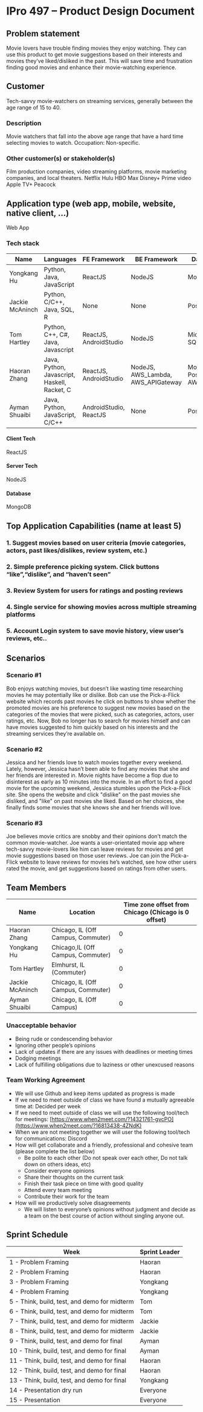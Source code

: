 # IPro 497 – Product Design Document

## Problem statement
Movie lovers have trouble finding movies they enjoy watching. They can use this product to get movie suggestions based on their interests and movies they’ve liked/disliked in the past. This will save time and frustration finding good movies and enhance their movie-watching experience. 
 
## Customer
Tech-savvy movie-watchers on streaming services, generally between the age range of 15 to 40.

### Description
Movie watchers that fall into the above age range that have a hard time selecting movies to watch. 
Occupation: Non-specific. 

### Other customer(s) or stakeholder(s)
Film production companies, video streaming platforms, movie marketing companies, and local theaters. 
Netflix
Hulu
HBO Max
Disney+
Prime video
Apple TV+
Peacock
 
## Application type (web app, mobile, website, native client, …)
Web App

### Tech stack

| **Name** | **Languages** | **FE Framework** | **BE Framework** | **Database** |
| --- | --- | --- | --- | --- |
| Yongkang Hu | Python, Java, JavaScript | ReactJS | NodeJS | MongoDB |
| Jackie McAninch | Python, C/C++, Java, SQL, R | None | None | PostgreSQL |
| Tom Hartley | Python, C++, C#, Java, Javascript | ReactJS, AndroidStudio | NodeJS | Microsoft SQL |
| Haoran Zhang | Java, Python, Javascript, Haskell, Racket, C | ReactJS, AndroidStudio| NodeJS, AWS_Lambda, AWS_APIGateway | MongoDB, PostgreSQL, AWS_S3 |
| Ayman Shuaibi | Java, Python, JavaScript, C/C++ | AndroidStudio, ReactJS | None | PostgreSQL |

#### Client Tech 
ReactJS

#### Server Tech
NodeJS

#### Database
MongoDB

## Top Application Capabilities (name at least 5)

### 1. Suggest movies based on user criteria (movie categories, actors, past likes/dislikes, review system, etc.)

### 2. Simple preference picking system. Click buttons “like”,“dislike”, and “haven’t seen”

### 3. Review System for users for ratings and posting reviews

### 4. Single service for showing movies across multiple streaming platforms

### 5. Account Login system to save movie history, view user’s reviews, etc.. 


## Scenarios

### Scenario #1
Bob enjoys watching movies, but doesn’t like wasting time researching movies he may potentially like or dislike. Bob can use the Pick-a-Flick website which records past movies he click on buttons to show whether the promoted movies are his preference to suggest new movies based on the categories of the movies that were picked, such as categories, actors, user ratings, etc. Now, Bob no longer has to search for movies himself and can have movies suggested to him quickly based on his interests and the streaming services they’re available on. 

### Scenario #2
Jessica and her friends love to watch movies together every weekend. Lately, however, Jessica hasn’t been able to find any movies that she and her friends are interested in. Movie nights have become a flop due to disinterest as early as 10 minutes into the movie. In an effort to find a good movie for the upcoming weekend, Jessica stumbles upon the Pick-a-Flick site. She opens the website and click "dislike" on the past movies she disliked, and "like" on past movies she liked. Based on her choices, she finally finds some movies that she knows she and her friends will love.

### Scenario #3
Joe believes movie critics are snobby and their opinions don’t match the common movie-watcher. Joe wants a user-orientated movie app where tech-savvy movie-lovers like him can leave reviews for movies and get movie suggestions based on those user reviews. Joe can join the Pick-a-Flick website to leave reviews for movies he’s watched, see how other users rated the movie, and get suggestions based on ratings from other users. 

## Team Members
| **Name** | **Location** | **Time zone offset from Chicago (Chicago is 0 offset)** |
| --- | --- | --- |
| Haoran Zhang | Chicago, IL (Off Campus, Commuter) | 0 |
| Yongkang Hu | Chicago,IL (Off Campus, Commuter) | 0 |
| Tom Hartley | Elmhurst, IL (Commuter) | 0 |	
| Jackie McAninch | Chicago, IL (Off Campus, Commuter) | 0 |	
| Ayman Shuaibi | Chicago, IL (Off Campus) | 0 |		
		
### Unacceptable behavior
- Being rude or condescending behavior
- Ignoring other people’s opinions
- Lack of updates if there are any issues with deadlines or meeting times
- Dodging meetings
- Lack of fulfilling obligations due to laziness or other unexcused reasons 

### Team Working Agreement
- We will use Github and keep items updated as progress is made
- If we need to meet outside of class we have found a mutually agreeable time at: Decided per week
- If we need to meet outside of class we will use the following tool/tech for meetings: [https://www.when2meet.com/?14321761-gvcPO](https://www.when2meet.com/?16813438-4ZNdK)
- When we are not meeting together we will user the following tool/tech for communications: Discord
- How will get collaborate and a friendly, professional and cohesive team (please complete the list below)
  - Be polite to each other (Do not speak over each other, Do not talk down on others ideas, etc)
  - Consider everyone opinions
  - Share their thoughts on the current task
  - Finish their task piece on time with good quality
  - Attend every team meeting
  - Contribute their work for the team
- How will we productively solve disagreements
  - We will listen to everyone’s opinions without judgment and decide as a team on the best course of action without singling anyone out.

## Sprint Schedule

| Week | Sprint Leader |
| --------  | ------------------- |
| 1 - Problem Framing                                 | Haoran |
| 2 - Problem Framing                                 | Haoran |
| 3 - Problem Framing                                 | Yongkang |
| 4 - Problem Framing                                 | Yongkang |
| 5 - Think, build, test, and demo for midterm        | Tom |
| 6 - Think, build, test, and demo for midterm        |  Tom |
| 7 - Think, build, test, and demo for midterm        | Jackie |
| 8 - Think, build, test, and demo for midterm        | Jackie |
| 9 - Think, build, test, and demo for final          | Ayman  |
| 10 - Think, build, test, and demo for final	      |  Ayman  |
| 11 - Think, build, test, and demo for final         | Haoran  |
| 12 - Think, build, test, and demo for final         | Haoran  |
| 13 - Think, build, test, and demo for final         | Yongkang  |
| 14 - Presentation dry run                           | Everyone   |
| 15 - Presentation                                   | Everyone	|
